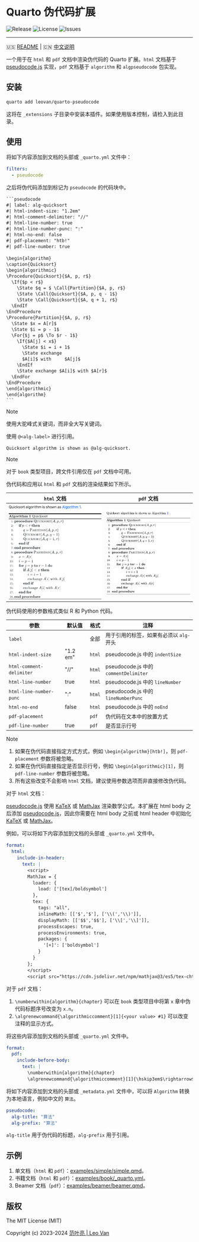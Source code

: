 # Quarto 伪代码扩展

![Release](https://img.shields.io/github/release/leovan/quarto-pseudocode.svg)
![License](https://img.shields.io/github/license/leovan/quarto-pseudocode.svg)
![Issues](https://img.shields.io/github/issues/leovan/quarto-pseudocode.svg)

---

🇺🇸 [README](README.md) | 🇨🇳 [中文说明](README.zh.md)

一个用于在 `html` 和 `pdf` 文档中渲染伪代码的 Quarto 扩展。`html` 文档基于 [pseudocode.js](https://github.com/SaswatPadhi/pseudocode.js) 实现，`pdf` 文档基于 `algorithm` 和 `algpseudocode` 包实现。

## 安装

```bash
quarto add leovan/quarto-pseudocode
```

这将在 `_extensions` 子目录中安装本插件。如果使用版本控制，请检入到此目录。

## 使用

将如下内容添加到文档的头部或 `_quarto.yml` 文件中：

```yml
filters:
  - pseudocode
```

之后将伪代码添加到标记为 `pseudocode` 的代码块中。

````
```pseudocode
#| label: alg-quicksort
#| html-indent-size: "1.2em"
#| html-comment-delimiter: "//"
#| html-line-number: true
#| html-line-number-punc: ":"
#| html-no-end: false
#| pdf-placement: "htb!"
#| pdf-line-number: true

\begin{algorithm}
\caption{Quicksort}
\begin{algorithmic}
\Procedure{Quicksort}{$A, p, r$}
  \If{$p < r$}
    \State $q = $ \Call{Partition}{$A, p, r$}
    \State \Call{Quicksort}{$A, p, q - 1$}
    \State \Call{Quicksort}{$A, q + 1, r$}
  \EndIf
\EndProcedure
\Procedure{Partition}{$A, p, r$}
  \State $x = A[r]$
  \State $i = p - 1$
  \For{$j = p$ \To $r - 1$}
    \If{$A[j] < x$}
      \State $i = i + 1$
      \State exchange
      $A[i]$ with     $A[j]$
    \EndIf
    \State exchange $A[i]$ with $A[r]$
  \EndFor
\EndProcedure
\end{algorithmic}
\end{algorithm}
```
````

> [!NOTE]
> 使用大驼峰式关键词，而非全大写关键词。

使用 `@<alg-label>` 进行引用。

```
Quicksort algorithm is shown as @alg-quicksort.
```

> [!NOTE]
> 对于 `book` 类型项目，跨文件引用仅在 `pdf` 文档中可用。

伪代码和应用以 `html` 和 `pdf` 文档的渲染结果如下所示。

| `html` 文档                        | `pdf` 文档                        |
| :--------------------------------: | :-------------------------------: |
| ![](screenshots/html-document.png) | ![](screenshots/pdf-document.png) |

伪代码使用的参数格式类似 R 和 Python 代码。

| 参数                     | 默认值   | 格式   | 注释                                     |
| ------------------------ | -------- | ------ | ---------------------------------------- |
| `label`                  |          | 全部   | 用于引用的标签，如果有必须以 `alg-` 开头 |
| `html-indent-size`       | "1.2 em" | `html` | pseudocode.js 中的 `indentSize`          |
| `html-comment-delimiter` | "//"     | `html` | pseudocode.js 中的 `commentDelimiter`    |
| `html-line-number`       | true     | `html` | pseudocode.js 中的 `lineNumber`          |
| `html-line-number-punc`  | ":"      | `html` | pseudocode.js 中的 `lineNumberPunc`      |
| `html-no-end`            | false    | `html` | pseudocode.js 中的 `noEnd`               |
| `pdf-placement`          |          | `pdf`  | 伪代码在文本中的放置方式                 |
| `pdf-line-number`        | true     | `pdf`  | 是否显示行号                             |

> [!NOTE]
>
> 1. 如果在伪代码直接指定方式方式，例如 `\begin{algorithm}[htb!]`，则 `pdf-placement` 参数将被忽略。
> 2. 如果在伪代码直接指定是否显示行号，例如 `\begin{algorithmic}[1]`，则 `pdf-line-number` 参数将被忽略。
> 3. 所有这些改变不会影响 `html` 文档，建议使用参数选项而非直接修改伪代码。

对于 `html` 文档：

[pseudocode.js](https://github.com/SaswatPadhi/pseudocode.js) 使用 [KaTeX](https://katex.org/) 或 [MathJax](https://www.mathjax.org/) 渲染数学公式。本扩展在 html body 之后添加 [pseudocode.js](https://github.com/SaswatPadhi/pseudocode.js)，因此你需要在 html body 之前或 html header 中初始化 [KaTeX](https://katex.org/) 或 [MathJax](https://www.mathjax.org/)。

例如，可以将如下内容添加到文档的头部或 `_quarto.yml` 文件中。

```yml
format:
  html:
    include-in-header:
      text: |
        <script>
        MathJax = {
          loader: {
            load: ['[tex]/boldsymbol']
          },
          tex: {
            tags: "all",
            inlineMath: [['$','$'], ['\\(','\\)']],
            displayMath: [['$$','$$'], ['\\[','\\]']],
            processEscapes: true,
            processEnvironments: true,
            packages: {
              '[+]': ['boldsymbol']
            }
          }
        };
        </script>
        <script src="https://cdn.jsdelivr.net/npm/mathjax@3/es5/tex-chtml-full.js" type="text/javascript"></script>
```

对于 `pdf` 文档：

1. `\numberwithin{algorithm}{chapter}` 可以在 `book` 类型项目中将第 `x` 章中伪代码标题序号改变为 `x.n`。
2. `\algrenewcommand{\algorithmiccomment}[1]{<your value> #1}` 可以改变注释的显示方式。

将这些内容添加到文档的头部或 `_quarto.yml` 文件中。

```yml
format:
  pdf:
    include-before-body:
      text: |
        \numberwithin{algorithm}{chapter}
        \algrenewcommand{\algorithmiccomment}[1]{\hskip3em$\rightarrow$ #1}
```

将如下内容添加到文档的头部或 `_metadata.yml` 文件中，可以将 `Algorithm` 转换为本地语言，例如中文的 `算法`。

```yml
pseudocode:
  alg-title: "算法"
  alg-prefix: "算法"
```

`alg-title` 用于伪代码的标题，`alg-prefix` 用于引用。

## 示例

1. 单文档（`html` 和 `pdf`）：[examples/simple/simple.qmd](examples/simple/simple.qmd)。
2. 书籍文档（`html` 和 `pdf`）：[examples/book/_quarto.yml](examples/book/_quarto.yml)。
3. Beamer 文档（`pdf`）：[examples/beamer/beamer.qmd](examples/beamer/beamer.qmd)。

## 版权

The MIT License (MIT)

Copyright (c) 2023-2024 [范叶亮 | Leo Van](https://leovan.me)
